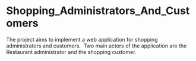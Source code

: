 # Shopping_Administrators_And_Customers
The project aims to implement a web application for shopping administrators and customers.  Two main actors of the application are the Restaurant administrator and the shopping customer.
